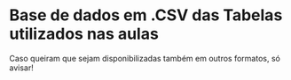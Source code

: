 # Base de dados em .CSV das Tabelas utilizados nas aulas

Caso queiram que sejam disponibilizadas também em outros formatos, só avisar!
